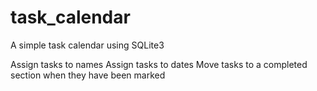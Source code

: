 # task_calendar
A simple task calendar using SQLite3

Assign tasks to names
Assign tasks to dates
Move tasks to a completed section when they have been marked